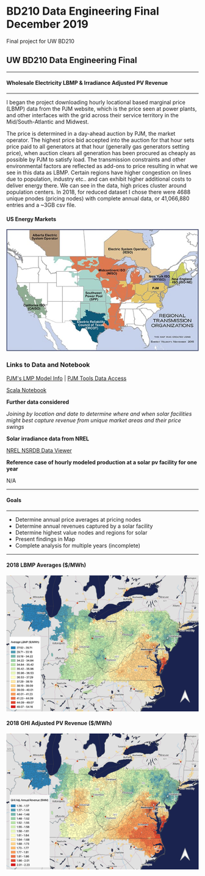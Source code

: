 # BD210 Data Engineering Final December 2019
 Final project for UW BD210
 
 
## UW BD210 Data Engineering Final
-------
#### Wholesale Electricity LBMP & Irradiance Adjusted PV Revenue
-------
I began the project downloading hourly locational based marginal price (LBMP) data from the PJM website, which is the price seen at power plants, and other interfaces with the grid across their service territory in the Mid/South-Atlantic and Midwest.

The price is determined in a day-ahead auction by PJM, the market operator. The highest price bid accepted into the auction for that hour sets price paid to all generators at that hour (generally gas generators setting price), when auction clears all generation has been procured as cheaply as possible by PJM to satisfy load. The transmission constraints and other environmental factors are reflected as add-ons to price resulting in what we see in this data as LBMP. Certain regions have higher congestion on lines due to population, industry etc.. and can exhibit higher additional costs to deliver energy there. We can see in the data, high prices cluster around population centers. In 2018, for reduced dataset I chose there were 4688 unique pnodes (pricing nodes) with complete annual data, or 41,066,880 entries and a ~3GB csv file.


#### US Energy Markets
![test image size](/img/powermarkets.jpg)

### Links to Data and Notebook

[PJM's LMP Model Info](https://www.pjm.com/markets-and-operations/energy/lmp-model-info.aspx) | [PJM Tools Data Access](https://www.pjm.com/markets-and-operations/etools.aspx)

[Scala Notebook](https://github.com/pkampf/BD210_Final_2019/blob/master/notebook/BD210%20Final%2020191211.scala)


**Further data considered**

_Joining by location and date to determine where and when solar facilities might best capture revenue from unique market areas and their price swings_


**Solar irradiance data from NREL**

[NREL NSRDB Data Viewer](https://maps.nrel.gov/nsrdb-viewer/)

**Reference case of hourly modeled production at a solar pv facility for one year**

N/A

----

#### Goals

___

* Determine annual price averages at pricing nodes
* Determine annual revenues captured by a solar facility
* Determine highest value nodes and regions for solar
* Present findings in Map
* Complete analysis for multiple years (incomplete)


___

#### 2018 LBMP Averages ($/MWh)
![test image size](/img/pjm_2018_lbmp.png)

#### 2018 GHI Adjusted PV Revenue ($/MWh)
![test image size](/img/pjm_2018_revenue.png)
